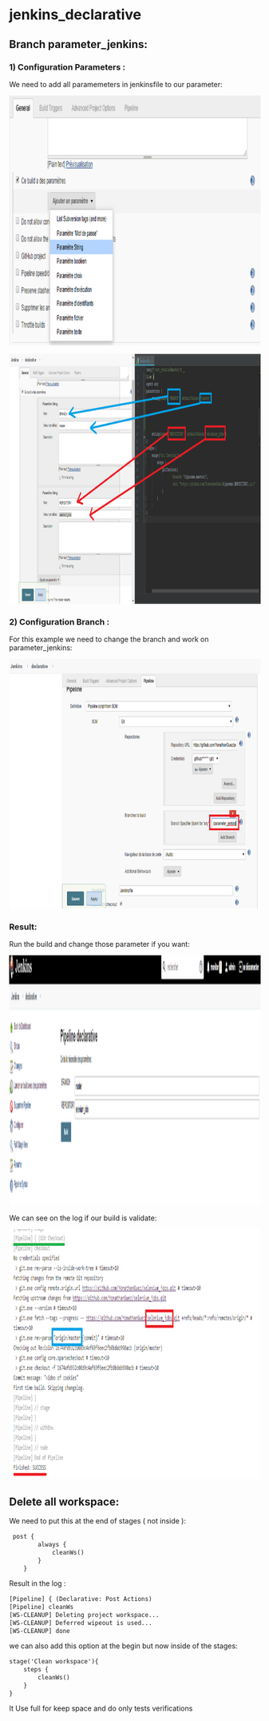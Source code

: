 # jenkins_declarative

## Branch parameter_jenkins:

### 1) Configuration Parameters :
We need to add all paramemeters in jenkinsfile to our parameter:

<p align="center">
  <img width="800" height="500" src="https://github.com/YonathanGuez/jenkins_declarative/blob/parameter_jenkins/img/config_add_parm.png">
</p>
<p align="center">
  <img width="800" height="500" src="https://github.com/YonathanGuez/jenkins_declarative/blob/parameter_jenkins/img/config_add_parm2.png">
</p>

### 2) Configuration Branch :
For this example we need to change the branch and work on parameter_jenkins:
<p align="center">
  <img width="800" height="500" src="https://github.com/YonathanGuez/jenkins_declarative/blob/parameter_jenkins/img/conf_branch.png">
</p>

### Result:
Run the build and change those parameter if you want: 
<p align="center">
  <img width="800" height="500" src="https://github.com/YonathanGuez/jenkins_declarative/blob/parameter_jenkins/img/resulta_param.png">
</p>
We can see on the log if our build is validate:
<p align="center">
  <img width="800" height="500" src="https://github.com/YonathanGuez/jenkins_declarative/blob/parameter_jenkins/img/result_build.png">
</p>

## Delete all workspace:
We need to put this at the end of stages ( not inside ):
```
 post {
        always {
            cleanWs()
        }
    }
```
Result in the log :
```
[Pipeline] { (Declarative: Post Actions)
[Pipeline] cleanWs
[WS-CLEANUP] Deleting project workspace...
[WS-CLEANUP] Deferred wipeout is used...
[WS-CLEANUP] done
```
we can also add this option at the begin but now inside of the stages:
```
stage('Clean workspace'){
    steps {
        cleanWs()
    }
}
```
It Use full for keep space and do only tests verifications